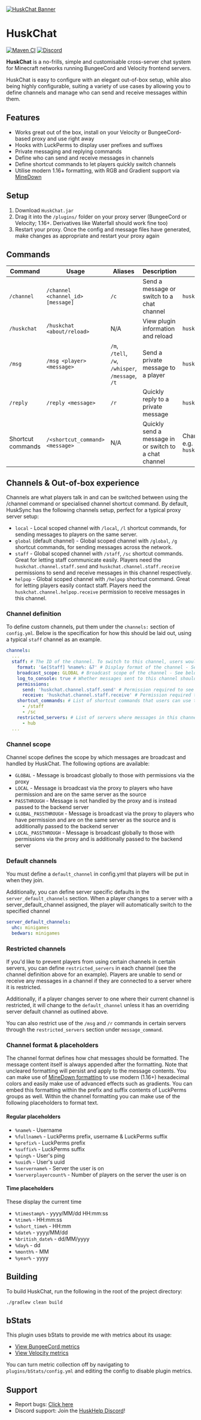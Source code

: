 [![HuskChat Banner](images/banner-graphic.png)](https://github.com/WiIIiam278/HuskChat)

# HuskChat

[![Maven CI](https://github.com/WiIIiam278/HuskChat/actions/workflows/gradle.yml/badge.svg)](https://github.com/WiIIiam278/HuskChat/actions/workflows/gradle.yml)
[![Discord](https://img.shields.io/discord/818135932103557162?color=7289da&logo=discord)](https://discord.gg/tVYhJfyDWG)

**HuskChat** is a no-frills, simple and customisable cross-server chat system for Minecraft networks running BungeeCord
and Velocity frontend servers.

HuskChat is easy to configure with an elegant out-of-box setup, while also being highly configurable, suiting a variety
of use cases by allowing you to define channels and manage who can send and receive messages within them.

## Features

* Works great out of the box, install on your Velocity or BungeeCord-based proxy and use right away
* Hooks with LuckPerms to display user prefixes and suffixes
* Private messaging and replying commands
* Define who can send and receive messages in channels
* Define shortcut commands to let players quickly switch channels
* Utilise modern 1.16+ formatting, with RGB and Gradient support via [MineDown](https://github.com/Phoenix616/MineDown)

## Setup

1. Download `HuskChat.jar`
2. Drag it into the `/plugins/` folder on your proxy server (BungeeCord or Velocity; 1.16+. Derivatives like Waterfall
   should work fine too)
3. Restart your proxy. Once the config and message files have generated, make changes as appropriate and restart your
   proxy again

## Commands

| Command           | Usage                             | Aliases                                           | Description                                           | Permission                                                  |
|-------------------|-----------------------------------|---------------------------------------------------|-------------------------------------------------------|-------------------------------------------------------------|
| `/channel`        | `/channel <channel_id> [message]` | `/c`                                              | Send a message or switch to a chat channel            | `huskchat.command.channel`                                  |
| `/huskchat`       | `/huskchat <about/reload>`        | N/A                                               | View plugin information and reload                    | `huskchat.command.huskchat`                                 |
| `/msg`            | `/msg <player> <message>`         | `/m`, `/tell`, `/w`, `/whisper`, `/message`, `/t` | Send a private message to a player                    | `huskchat.command.msg`                                      |
| `/reply`          | `/reply <message>`                | `/r`                                              | Quickly reply to a private message                    | `huskchat.command.msg.reply`                                |
| Shortcut commands | `/<shortcut_command> <message>`   | N/A                                               | Quickly send a message in or switch to a chat channel | Channel send permission, e.g. `huskchat.channel.staff.send` |

## Channels & Out-of-box experience

Channels are what players talk in and can be switched between using the /channel command or specialised channel shortcut
command. By default, HuskSync has the following channels setup, perfect for a typical proxy server setup:

* `local` - Local scoped channel with `/local`, `/l` shortcut commands, for sending messages to players on the same
  server.
* `global` (default channel) - Global scoped channel with `/global`, `/g` shortcut commands, for sending messages across
  the network.
* `staff` - Global scoped channel with `/staff`, `/sc` shortcut commands. Great for letting staff communicate easily.
  Players need the `huskchat.channel.staff.send`
  and `huskchat.channel.staff.receive` permissions to send and receive messages in this channel respectively.
* `helpop` - Global scoped channel with `/helpop` shortcut command. Great for letting players easily contact staff.
  Players need the `huskchat.channel.helpop.receive`
  permission to receive messages in this channel.

### Channel definition

To define custom channels, put them under the `channels:` section of `config.yml`. Below is the specification for how
this should be laid out, using a typical `staff` channel as an example.

```yaml
channels:
  ...
  staff: # The ID of the channel. To switch to this channel, users would execute /channel staff
    format: '&e[Staff] %name%: &7' # Display format of the channel - See below
    broadcast_scope: GLOBAL # Broadcast scope of the channel - See below
    log_to_console: true # Whether messages sent to this channel should be logged to the proxy console
    permissions:
      send: 'huskchat.channel.staff.send' # Permission required to see channel messages
      receive: 'huskchat.channel.staff.receive' # Permission required to switch to & send messages
    shortcut_commands: # List of shortcut commands that users can use to quickly use the channel
      - /staff
      - /sc
    restricted_servers: # List of servers where messages in this channel can't be sent or received
      - hub
  ...
```

### Channel scope

Channel scope defines the scope by which messages are broadcast and handled by HuskChat. The following options are
available:

* `GLOBAL` - Message is broadcast globally to those with permissions via the proxy
* `LOCAL` - Message is broadcast via the proxy to players who have permission and are on the same server as the source
* `PASSTHROUGH` - Message is not handled by the proxy and is instead passed to the backend server
* `GLOBAL_PASSTHROUGH` - Message is broadcast via the proxy to players who have permission and are on the same server as
  the source and is additionally passed to the backend server
* `LOCAL_PASSTHROUGH` - Message is broadcast globally to those with permissions via the proxy and is additionally passed
  to the backend server

### Default channels

You must define a `default_channel` in config.yml that players will be put in when they join.

Additionally, you can define server specific defaults in the `server_default_channels` section. When a player changes to
a server with a server_default_channel assigned, the player will automatically switch to the specified channel

```yaml
server_default_channels:
  uhc: minigames
  bedwars: minigames
```

### Restricted channels

If you'd like to prevent players from using certain channels in certain servers, you can define `restricted_servers` in
each channel (see the channel definition above for an example). Players are unable to send or receive any messages in a
channel if they are connected to a server where it is restricted.

Additionally, if a player changes server to one where their current channel is restricted, it will change to
the `default_channel` unless it has an overriding server default channel as outlined above.

You can also restrict use of the `/msg` and `/r` commands in certain servers through the `restricted_servers` section
under `message_command`.

### Channel format & placeholders

The channel format defines how chat messages should be formatted. The message content itself is always appended after
the formatting. Note that uncleared formatting will persist and apply to the message contents. You can make use
of [MineDown formatting](https://github.com/Phoenix616/MineDown) to use modern (1.16+) hexadecimal colors and easily
make use of advanced effects such as gradients. You can embed this formatting within the prefix and suffix contents of
LuckPerms groups as well. Within the channel formatting you can make use of the following placeholders to format text.

#### Regular placeholders

* `%name%` - Username
* `%fullname%` - LuckPerms prefix, username & LuckPerms suffix
* `%prefix%` - LuckPerms prefix
* `%suffix%` - LuckPerms suffix
* `%ping%` - User's ping
* `%uuid%` - User's uuid
* `%servername%` - Server the user is on
* `%serverplayercount%` - Number of players on the server the user is on

#### Time placeholders

These display the current time

* `%timestamp%` - yyyy/MM/dd HH:mm:ss
* `%time%` - HH:mm:ss
* `%short_time%` - HH:mm
* `%date%` - yyyy/MM/dd
* `%british_date%` - dd/MM/yyyy
* `%day%` - dd
* `%month%` - MM
* `%year%` - yyyy

## Building

To build HuskChat, run the following in the root of the project directory:

```
./gradlew clean build
```

## bStats

This plugin uses bStats to provide me with metrics about its usage:

* [View BungeeCord metrics](https://bstats.org/plugin/bungeecord/HuskChat/11882)
* [View Velocity metrics](https://bstats.org/plugin/velocity/HuskChat%20-%20Velocity/14187)

You can turn metric collection off by navigating to `plugins/bStats/config.yml` and editing the config to disable plugin
metrics.

## Support

* Report bugs: [Click here](https://github.com/WiIIiam278/HuskChat/issues)
* Discord support: Join the [HuskHelp Discord](https://discord.gg/tVYhJfyDWG)!
